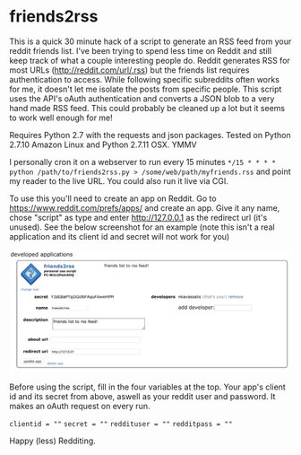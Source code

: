 # friends2rss


This is a quick 30 minute hack of a script to generate an RSS feed from your reddit friends list. I've been trying to spend less time on Reddit and still keep track of what a couple interesting people do. Reddit generates RSS for most URLs (http://reddit.com/url/.rss) but the friends list requires authentication to access. While following specific subreddits often works for me, it doesn't let me isolate the posts from specific people. This script uses the API's oAuth authentication and converts a JSON blob to a very hand made RSS feed. This could probably be cleaned up a lot but it seems to work well enough for me!

Requires Python 2.7 with the requests and json packages. Tested on Python 2.7.10 Amazon Linux and Python 2.7.11 OSX. YMMV

I personally cron it on a webserver to run every 15 minutes `*/15 * * * * python /path/to/friends2rss.py > /some/web/path/myfriends.rss` and point my reader to the live URL. You could also run it live via CGI.

To use this you'll need to create an app on Reddit. Go to https://www.reddit.com/prefs/apps/ and create an app. Give it any name, chose "script" as type and enter http://127.0.0.1 as the redirect url (it's unused). See the below screenshot for an example (note this isn't a real application and its client id and secret will not work for you)

![example of a reddit application](readme.png)

Before using the script, fill in the four variables at the top. Your app's client id and its secret from above, aswell as your reddit user and password. It makes an oAuth request on every run.

`clientid = ""`
`secret = ""`
`reddituser = ""`
`redditpass = ""`

Happy (less) Redditing.
